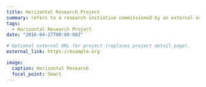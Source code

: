 ```yaml
---
title: Horizontal Research Project
summary: refers to a research initiative commissioned by an external organization or company to address specific problems or carry out defined tasks. Unlike in-depth investigations within a specific field, these projects focus on achieving objectives or tasks outlined by the contracting party, often with clear requirements and within a specified timeframe.#An example of linking directly to an external project website using `external_link`.
tags:
  - Horizontal Research Project
date: "2016-04-27T00:00:00Z"

# Optional external URL for project (replaces project detail page).
external_link: https://example.org

image:
  caption: Horizontal Research
  focal_point: Smart
---
```


